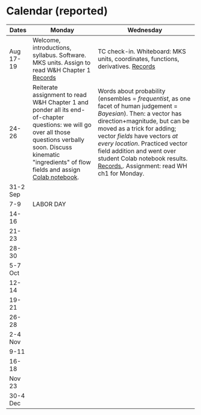 # Calendar (reported) 

Dates	|Monday	|Wednesday
-------|------------- | ------------- 
Aug 17-19 |Welcome, introductions, syllabus. Software. MKS units. Assign to read W&H Chapter 1 [Records](https://github.com/ATMOcanes/ATM651_2020/tree/master/Class_sessions/2020-08-17) | TC check-in. Whiteboard: MKS units, coordinates, functions, derivatives.  [Records](https://github.com/ATMOcanes/ATM651_2020/tree/master/Class_sessions/2020-08-19) 
24-26	|Reiterate assignment to read W&H Chapter 1 and ponder all its end-of-chapter questions: we will go over all those questions verbally soon. Discuss kinematic "ingredients" of flow fields and assign [Colab notebook](https://colab.research.google.com/drive/1uY31iYu5dZ5E9F-UoYrpWQf4UnJLvoKG?usp=sharing#scrollTo=IWjRtVAGK6Fk).| Words about probability (ensembles = *frequentist*, as one facet of human judgement = *Bayesian*). Then: a vector has direction+magnitude, but can be moved as a trick for adding; vector *fields* have vectors *at every location*. Practiced vector field addition and went over student Colab notebook results. [Records.](https://github.com/ATMOcanes/ATM651_2020/tree/master/Class_sessions/2020-08-26%20kinematics%2C%20vector%20field%20decomposition). Assignment: read WH ch1 for Monday. 
31-2 Sep||
7-9	|LABOR DAY |
|14-16	||
21-23	||
28-30	||
5-7 Oct	||
12-14	||
19-21	||
26-28	||
2-4 Nov	||
9-11	||
16-18	||
Nov 23	||
30-4 Dec||
